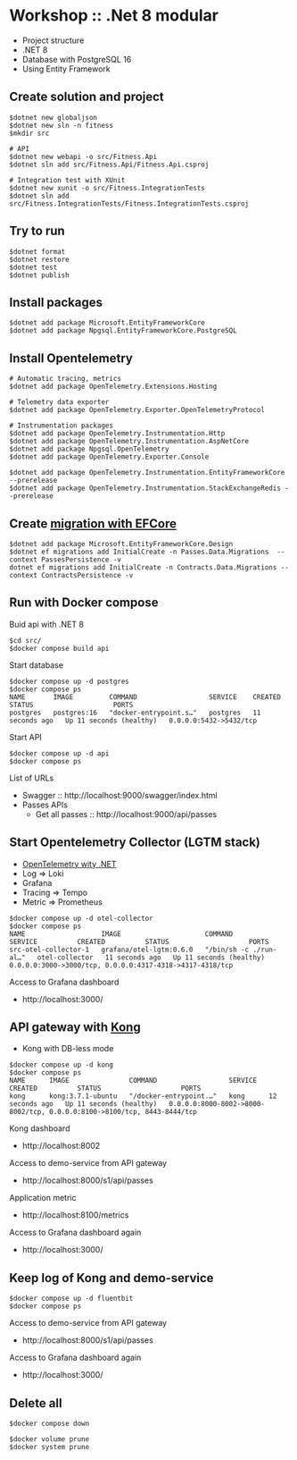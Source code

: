 # Workshop :: .Net 8 modular
* Project structure
* .NET 8
* Database with PostgreSQL 16
* Using Entity Framework

## Create solution and project
```
$dotnet new globaljson
$dotnet new sln -n fitness
$mkdir src

# API
$dotnet new webapi -o src/Fitness.Api
$dotnet sln add src/Fitness.Api/Fitness.Api.csproj

# Integration test with XUnit
$dotnet new xunit -o src/Fitness.IntegrationTests
$dotnet sln add src/Fitness.IntegrationTests/Fitness.IntegrationTests.csproj
```

## Try to run
```
$dotnet format
$dotnet restore
$dotnet test
$dotnet publish
```

## Install packages
```
$dotnet add package Microsoft.EntityFrameworkCore
$dotnet add package Npgsql.EntityFrameworkCore.PostgreSQL
```

## Install Opentelemetry
```
# Automatic tracing, metrics
$dotnet add package OpenTelemetry.Extensions.Hosting

# Telemetry data exporter
$dotnet add package OpenTelemetry.Exporter.OpenTelemetryProtocol

# Instrumentation packages
$dotnet add package OpenTelemetry.Instrumentation.Http
$dotnet add package OpenTelemetry.Instrumentation.AspNetCore
$dotnet add package Npgsql.OpenTelemetry
$dotnet add package OpenTelemetry.Exporter.Console

$dotnet add package OpenTelemetry.Instrumentation.EntityFrameworkCore --prerelease
$dotnet add package OpenTelemetry.Instrumentation.StackExchangeRedis --prerelease
```

## Create [migration with EFCore](https://learn.microsoft.com/en-us/ef/core/managing-schemas/migrations/?tabs=dotnet-core-cli)
```
$dotnet add package Microsoft.EntityFrameworkCore.Design
$dotnet ef migrations add InitialCreate -n Passes.Data.Migrations  --context PassesPersistence -v
dotnet ef migrations add InitialCreate -n Contracts.Data.Migrations --context ContractsPersistence -v
```

## Run with Docker compose

Buid api with .NET 8
```
$cd src/
$docker compose build api
```

Start database
```
$docker compose up -d postgres
$docker compose ps
NAME       IMAGE         COMMAND                  SERVICE    CREATED          STATUS                    PORTS
postgres   postgres:16   "docker-entrypoint.s…"   postgres   11 seconds ago   Up 11 seconds (healthy)   0.0.0.0:5432->5432/tcp
```

Start API
```
$docker compose up -d api
$docker compose ps
```

List of URLs
* Swagger :: http://localhost:9000/swagger/index.html
* Passes APIs
    * Get all passes :: http://localhost:9000/api/passes


## Start Opentelemetry Collector (LGTM stack)
* [OpenTelemetry wity .NET](https://opentelemetry.io/docs/languages/net/getting-started/)
* Log => Loki
* Grafana
* Tracing => Tempo
* Metric => Prometheus

```
$docker compose up -d otel-collector
$docker compose ps
NAME                   IMAGE                     COMMAND                  SERVICE          CREATED          STATUS                    PORTS
src-otel-collector-1   grafana/otel-lgtm:0.6.0   "/bin/sh -c ./run-al…"   otel-collector   11 seconds ago   Up 11 seconds (healthy)   0.0.0.0:3000->3000/tcp, 0.0.0.0:4317-4318->4317-4318/tcp
```

Access to Grafana dashboard
* http://localhost:3000/


## API gateway with [Kong](https://konghq.com/products/kong-gateway)
* Kong with DB-less mode

```
$docker compose up -d kong
$docker compose ps
NAME      IMAGE               COMMAND                  SERVICE   CREATED          STATUS                    PORTS
kong      kong:3.7.1-ubuntu   "/docker-entrypoint.…"   kong      12 seconds ago   Up 11 seconds (healthy)   0.0.0.0:8000-8002->8000-8002/tcp, 0.0.0.0:8100->8100/tcp, 8443-8444/tcp
```

Kong dashboard
* http://localhost:8002

Access to demo-service from API gateway
* http://localhost:8000/s1/api/passes

Application metric
* http://localhost:8100/metrics

Access to Grafana dashboard again
* http://localhost:3000/

## Keep log of Kong and demo-service
```
$docker compose up -d fluentbit
$docker compose ps
```

Access to demo-service from API gateway
* http://localhost:8000/s1/api/passes

Access to Grafana dashboard again
* http://localhost:3000/

## Delete all
```
$docker compose down

$docker volume prune
$docker system prune
```